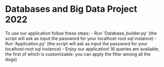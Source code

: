 # Databases and Big Data Project 2022
 To use our application follow these steps: - Run 'Database_builder.py' (the script will ask as input the password for your localhost-root sql instance) - Run 'Application.py' (the script will ask as input the password for your localhost-root sql instance) - Enjoy our application! (6 queries are available, the first of which is customizable: you can apply the filter among all the dogs)
